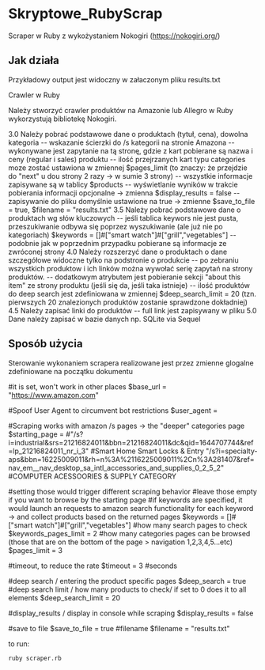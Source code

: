 # Skryptowe_RubyScrap

Scraper w Ruby z wykożystaniem Nokogiri (https://nokogiri.org/)

## Jak działa

Przykładowy output jest widoczny w załaczonym pliku results.txt

Crawler w Ruby

Należy stworzyć crawler produktów na Amazonie lub Allegro w Ruby
wykorzystują bibliotekę Nokogiri.

3.0 Należy pobrać podstawowe dane o produktach (tytuł, cena), dowolna
kategoria
  -- wskazanie ścierzki do /s kategorii na stronie Amazona
  -- wykonywane jest zapytanie na tą stronę, gdzie z kart pobierane są nazwa i ceny (regular i sales) produktu
  -- ilość przejrzanych kart typu categories moze zostać ustawiona w zmiennej $pages_limit (to znaczy: że przejdzie do "next" u dou strony 2 razy -> w sumie 3 strony)
  -- wszystkie informacje zapisywane są w tablicy $products
  -- wyświetlanie wyników w trakcie pobierania informacji opcjonalne -> zmienna $display_results = false
  -- zapisywanie do pliku domyślnie ustawione na true -> zmienne $save_to_file = true, $filename = "results.txt"
3.5 Należy pobrać podstawowe dane o produktach wg słów kluczowych
  -- jeśli tablica keywors nie jest pusta, przeszukiwanie odbywa się poprzez wyszukiwanie (ale już nie po kategoriach) $keywords = []#["smart watch"]#["grill","vegetables"]
  -- podobnie jak w poprzednim przypadku pobierane są informacje ze zwróconej strony
4.0 Należy rozszerzyć dane o produktach o dane szczegółowe widoczne
tylko na podstronie o produkcie
  -- po zebraniu wszystkich produktow i ich linków można wywołać serię zapytań na strony produktów.
  -- dodatkowym atrybutem jest pobieranie sekcji "about this item" ze strony produktu (jeśli się da, jeśli taka istnieje)
  -- ilość produktów do deep search jest zdefiniowana w zmiennej $deep_search_limit = 20 (tzn. pierwszych 20 znalezionych produktów zostanie sprawdzone dokładniej)
4.5 Należy zapisać linki do produktów
  -- full link jest zapisywany w pliku
5.0 Dane należy zapisać w bazie danych np. SQLite via Sequel

## Sposób użycia

Sterowanie wykonaniem scrapera realizowane jest przez zmienne glogalne zdefiniowane na początku dokumentu

#it is set, won't work in other places
$base_url = "https://www.amazon.com"

#Spoof User Agent to circumvent bot restrictions
$user_agent = 

#Scraping works with amazon /s pages -> the "deeper" categories page
$starting_page = 
#"/s?i=industrial&srs=21216824011&bbn=21216824011&dc&qid=1644707744&ref=lp_21216824011_nr_i_3" #Smart Home Smart Locks & Entry
"/s?i=specialty-aps&bbn=16225009011&rh=n%3A%2116225009011%2Cn%3A281407&ref=nav_em__nav_desktop_sa_intl_accessories_and_supplies_0_2_5_2" #COMPUTER ACESSOORIES & SUPPLY CATEGORY

#setting those would trigger different scraping behavior
#leave those empty if you want to browse by the starting page
#if keywords are specified, it would launch an requests to amazon search functionality for each keyword -> and collect products based on the returned pages
$keywords = []#["smart watch"]#["grill","vegetables"]
#how many search pages to check
$keywords_pages_limit = 2
#how many categories pages can be browsed (those that are on the bottom of the page > navigation 1,2,3,4,5...etc)
$pages_limit = 3

#timeout, to reduce the rate
$timeout = 3 #seconds

#deep search / entering the product specific pages
$deep_search = true
#deep search limit / how many products to check/ if set to 0 does it to all elements
$deep_search_limit = 20

#display_results / display in console while scraping
$display_results = false

#save to file
$save_to_file = true
#filename
$filename = "results.txt"

to run:

`ruby scraper.rb`

